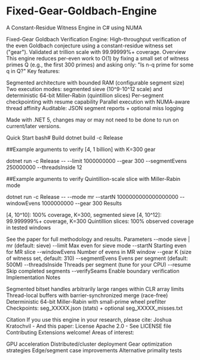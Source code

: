 # Fixed-Gear-Goldbach-Engine
A Constant-Residue Witness Engine in C# using NUMA  

Fixed-Gear Goldbach Verification Engine:
High-throughput verification of the even Goldbach conjecture using a constant-residue witness set ("gear"). Validated at trillion scale with 99.99999%+ coverage.
Overview
This engine reduces per-even work to O(1) by fixing a small set of witness primes Q (e.g., the first 300 primes) and asking only: "Is n-q prime for some q in Q?"
Key features:

Segmented architecture with bounded RAM (configurable segment size)
Two execution modes: segmented sieve (10^9-10^12 scale) and deterministic 64-bit Miller-Rabin (quintillion slices)
Per-segment checkpointing with resume capability
Parallel execution with NUMA-aware thread affinity
Auditable: JSON segment reports + optional miss logging

Made with .NET 5, changes may or may not need to be done to run on current/later versions.

Quick Start
bash# Build
dotnet build -c Release

##Example arguments to verify [4, 1 billion] with K=300 gear

dotnet run -c Release -- --limit 1000000000 --gear 300 --segmentEvens 250000000 --threadsInside 12

##Example arguments to verify Quintillion-scale slice with Miller-Rabin mode

dotnet run -c Release -- --mode mr --startN 1000000000000000000 --windowEvens 1000000000 --gear 300
Results

[4, 10^10]: 100% coverage, K=300, segmented sieve
[4, 10^12]: 99.999999%+ coverage, K=300
Quintillion slices: 100% observed coverage in tested windows

See the paper for full methodology and results.
Parameters
--mode          sieve | mr (default: sieve)
--limit         Max even for sieve mode
--startN        Starting even for MR slice
--windowEvens   Number of evens in MR window
--gear          K (size of witness set, default: 310)
--segmentEvens  Evens per segment (default: 500M)
--threadsInside Threads per segment (tune for your CPU)
--resume        Skip completed segments
--verifySeams   Enable boundary verification
Implementation Notes

Segmented bitset handles arbitrarily large ranges within CLR array limits
Thread-local buffers with barrier-synchronized merge (race-free)
Deterministic 64-bit Miller-Rabin with small-prime wheel prefilter
Checkpoints: seg_XXXXX.json (stats) + optional seg_XXXXX_misses.txt

Citation
If you use this engine in your research, please cite:
Joshua Kratochvil - And this paper:
License
Apache 2.0 - See LICENSE file
Contributing
Extensions welcome! Areas of interest:

GPU acceleration
Distributed/cluster deployment
Gear optimization strategies
Edge/segment case improvements
Alternative primality tests

